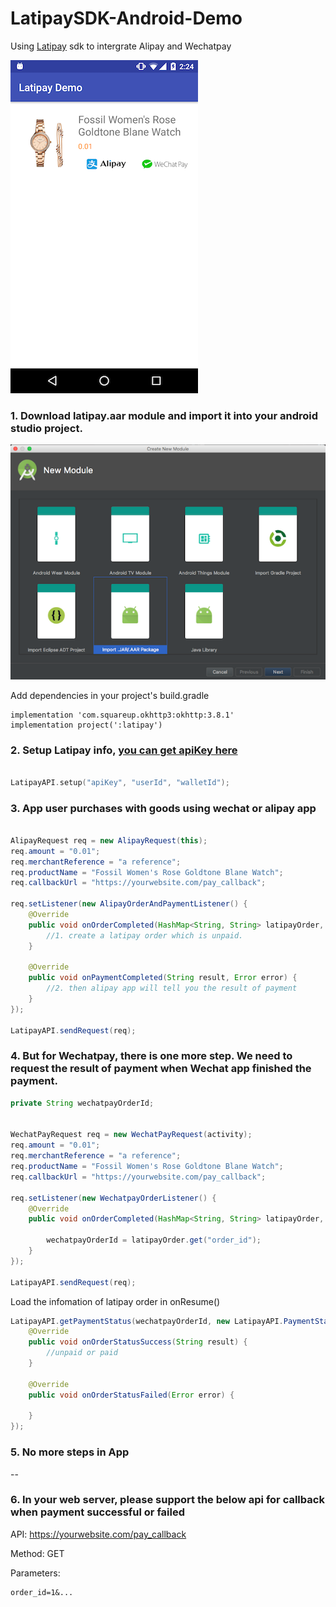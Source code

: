# LatipaySDK-Android-Demo

Using [Latipay](http://www.latipay.net) sdk to intergrate Alipay and Wechatpay

![](screenshot/home.png)

### 1. Download latipay.aar module and import it into your android studio project.

![](screenshot/framework.png)


Add dependencies in your project's build.gradle

```
implementation 'com.squareup.okhttp3:okhttp:3.8.1'
implementation project(':latipay')
```

### 2. Setup Latipay info, [you can get apiKey here](https://merchant.latipay.co.nz/user/regist.action)

```swift

LatipayAPI.setup("apiKey", "userId", "walletId");

```

### 3. App user purchases with goods using wechat or alipay app

```java

AlipayRequest req = new AlipayRequest(this);
req.amount = "0.01";
req.merchantReference = "a reference";
req.productName = "Fossil Women's Rose Goldtone Blane Watch";
req.callbackUrl = "https://yourwebsite.com/pay_callback";

req.setListener(new AlipayOrderAndPaymentListener() {
    @Override
    public void onOrderCompleted(HashMap<String, String> latipayOrder, Error error) {
        //1. create a latipay order which is unpaid.
    }
    
    @Override
    public void onPaymentCompleted(String result, Error error) {
        //2. then alipay app will tell you the result of payment
    }
});
	
LatipayAPI.sendRequest(req);
```

### 4. But for Wechatpay, there is one more step. We need to request the result of payment when Wechat app finished the payment.

```java
private String wechatpayOrderId;


WechatPayRequest req = new WechatPayRequest(activity);
req.amount = "0.01";
req.merchantReference = "a reference";
req.productName = "Fossil Women's Rose Goldtone Blane Watch";
req.callbackUrl = "https://yourwebsite.com/pay_callback";

req.setListener(new WechatpayOrderListener() {
    @Override
    public void onOrderCompleted(HashMap<String, String> latipayOrder, Error error) {
        
        wechatpayOrderId = latipayOrder.get("order_id");
    }
});

LatipayAPI.sendRequest(req);
```
Load the infomation of latipay order in onResume()

```java
LatipayAPI.getPaymentStatus(wechatpayOrderId, new LatipayAPI.PaymentStatusListener() {
    @Override
    public void onOrderStatusSuccess(String result) {
    	//unpaid or paid
    }

    @Override
    public void onOrderStatusFailed(Error error) {

    }
});
```
### 5. No more steps in App

--

### 6. In your web server, please support the below api for callback when payment successful or failed
API: https://yourwebsite.com/pay_callback

Method: GET

Parameters:

```
order_id=1&...
```


